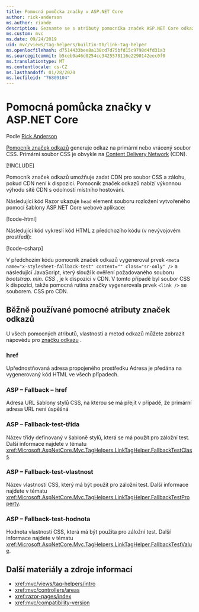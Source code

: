 ```yaml
---
title: Pomocná pomůcka značky v ASP.NET Core
author: rick-anderson
ms.author: riande
description: Seznamte se s atributy pomocníka značek ASP.NET Core odkazů a role, kterou každý atribut hraje při rozšiřování chování značky odkazu HTML.
ms.custom: mvc
ms.date: 09/24/2019
uid: mvc/views/tag-helpers/builtin-th/link-tag-helper
ms.openlocfilehash: d7514433bee8a138cd7d75bfd15c9798d4fd31a3
ms.sourcegitcommit: b5ceb0a46d0254cc3425578116e2290142eec0f0
ms.translationtype: MT
ms.contentlocale: cs-CZ
ms.lasthandoff: 01/28/2020
ms.locfileid: "76809104"
---
```

# <a name="link-tag-helper-in-aspnet-core"></a>Pomocná pomůcka značky v ASP.NET Core

Podle [Rick Anderson](https://twitter.com/RickAndMSFT)

[Pomocník značek odkazů](xref:Microsoft.AspNetCore.Mvc.TagHelpers.LinkTagHelper) generuje odkaz na primární nebo vrácený soubor CSS. Primární soubor CSS je obvykle na [Content Delivery Network](/office365/enterprise/content-delivery-networks#what-exactly-is-a-cdn) (CDN).

[!INCLUDE[](~/includes/cdn.md)]

Pomocník značek odkazů umožňuje zadat CDN pro soubor CSS a zálohu, pokud CDN není k dispozici. Pomocník značek odkazů nabízí výkonnou výhodu sítě CDN s odolností místního hostování.

Následující kód Razor ukazuje `head` element souboru rozložení vytvořeného pomocí šablony ASP.NET Core webové aplikace:

[!code-html[](link-tag-helper/sample/_Layout.cshtml?name=snippet)]

Následující kód vykreslí kód HTML z předchozího kódu (v nevývojovém prostředí):

[!code-csharp[](link-tag-helper/sample/HtmlPage1.html)]

V předchozím kódu pomocník značek odkazů vygeneroval prvek `<meta name="x-stylesheet-fallback-test" content="" class="sr-only" />` a následující JavaScript, který slouží k ověření požadovaného souboru *bootstrap. min. CSS* , je k dispozici v CDN. V tomto případě byl soubor CSS k dispozici, takže pomocná rutina značky vygenerovala prvek `<link />` se souborem. CSS pro CDN.

## <a name="commonly-used-link-tag-helper-attributes"></a>Běžně používané pomocné atributy značek odkazů

U všech pomocných atributů, vlastností a metod odkazů můžete zobrazit nápovědu pro [značku odkazu](xref:Microsoft.AspNetCore.Mvc.TagHelpers.LinkTagHelper) .

### <a name="href"></a>href

Upřednostňovaná adresa propojeného prostředku Adresa je předána na vygenerovaný kód HTML ve všech případech.

### <a name="asp-fallback-href"></a>ASP – Fallback – href

Adresa URL šablony stylů CSS, na kterou se má přejít v případě, že primární adresa URL není úspěšná

### <a name="asp-fallback-test-class"></a>ASP – Fallback-test-třída

Název třídy definovaný v šabloně stylů, která se má použít pro záložní test. Další informace najdete v tématu <xref:Microsoft.AspNetCore.Mvc.TagHelpers.LinkTagHelper.FallbackTestClass>.

### <a name="asp-fallback-test-property"></a>ASP – Fallback-test-vlastnost

Název vlastnosti CSS, který má být použit pro záložní test. Další informace najdete v tématu <xref:Microsoft.AspNetCore.Mvc.TagHelpers.LinkTagHelper.FallbackTestProperty>.

### <a name="asp-fallback-test-value"></a>ASP – Fallback-test-hodnota

Hodnota vlastnosti CSS, která má být použita pro záložní test. Další informace najdete v tématu <xref:Microsoft.AspNetCore.Mvc.TagHelpers.LinkTagHelper.FallbackTestValue>.

## <a name="additional-resources"></a>Další materiály a zdroje informací

* <xref:mvc/views/tag-helpers/intro>
* <xref:mvc/controllers/areas>
* <xref:razor-pages/index>
* <xref:mvc/compatibility-version>
